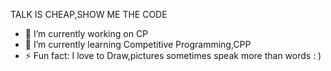 TALK IS CHEAP,SHOW ME THE CODE

- 🔭 I’m currently working on CP
- 🌱 I’m currently learning Competitive Programming,CPP
- ⚡ Fun fact: I love to Draw,pictures sometimes speak more than words : )
